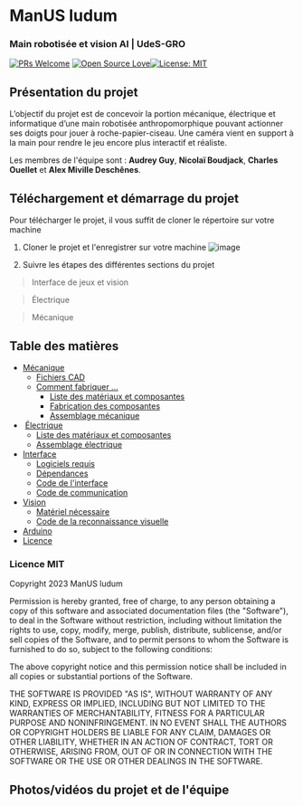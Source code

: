 ﻿# ManUS ludum

### Main robotisée et vision AI | UdeS-GRO
[![PRs Welcome](https://img.shields.io/badge/PRs-welcome-brightgreen.svg?style=flat-square)](http://makeapullrequest.com) [![Open Source Love](https://badges.frapsoft.com/os/v1/open-source.svg?v=103)](https://github.com/ellerbrock/open-source-badges/)[![License: MIT](https://img.shields.io/badge/License-MIT-yellow.svg)](https://opensource.org/licenses/MIT)

## Présentation du projet
L’objectif du projet est de concevoir la portion mécanique, électrique et informatique d’une main robotisée anthropomorphique pouvant actionner ses doigts pour jouer à roche-papier-ciseau. Une caméra vient en support à la main pour rendre le jeu encore plus interactif et réaliste.

Les membres de l'équipe sont : <strong>Audrey Guy</strong>, <strong>Nicolaï Boudjack</strong>, <strong>Charles Ouellet</strong> et <strong>Alex Miville Deschênes</strong>.

## Téléchargement et démarrage du projet
Pour télécharger le projet, il vous suffit de cloner le répertoire sur votre machine

1. Cloner le projet et l'enregistrer sur votre machine
![image](https://user-images.githubusercontent.com/78489554/232335565-3d9acf02-7ed2-407e-98f2-bc31ae900256.png)

2. Suivre les étapes des différentes sections du projet

> Interface de jeux et vision

> Électrique

> Mécanique

## Table des matières
* [Mécanique](/Mécanique#manUS-ludum)
	* [Fichiers CAD](/Mécanique#Fichier-CAD)
	* [Comment fabriquer ...]()
		* [Liste des matériaux et composantes](https://github.com/frankgigeur/manUS-ludum/tree/main/M%C3%A9canique#liste-des-mat%C3%A9riaux-et-composantes)
		* [Fabrication des composantes](https://github.com/frankgigeur/manUS-ludum/tree/main/M%C3%A9canique#fabrication-des-composantes)
		* [Assemblage mécanique](/https://github.com/frankgigeur/manUS-ludum/tree/main/M%C3%A9canique#assemblage-m%C3%A9canique)
*  [Électrique](/Électrique#manUS-ludum)
	* [Liste des matériaux et composantes](https://github.com/frankgigeur/manUS-ludum/tree/main/%C3%89lectrique#liste-des-mat%C3%A9riaux-et-composantes)
	* [Assemblage électrique](https://github.com/frankgigeur/manUS-ludum/tree/main/%C3%89lectrique#assemblage-%C3%A9lectrique)
* [Interface](/Interface%20Jeux#manUS-ludum)
	* [Logiciels requis](/Interface%20Jeux/README.md#installation-des-logiciels-recommandés)
	* [Dépendances](/Interface%20Jeux/README.md#Consolidation-des-versions-et-des-dépendances)
	* [Code de l'interface](/Interface%20Jeux/README.md#Comment-démarrer-linterface)
	* [Code de communication](/Interface%20Jeux/README.md#Comment-fonctionne-la-communication)
* [Vision](/Interface%20Jeux#manUS-ludum)
	* [Matériel nécessaire](/Interface%20Jeux/README.md#Matériel-nécessaire)
	* [Code de la reconnaissance visuelle](/Interface%20Jeux/README.md#Comment-fonctionne-la-reconnaissance-visuelle)
* [Arduino](https://github.com/frankgigeur/manUS-ludum/tree/main/Arduino/controle_servo)
* [Licence](/README.md#L43)

### Licence MIT
Copyright 2023 ManUS ludum

Permission is hereby granted, free of charge, to any person obtaining a copy of this software and associated documentation files (the "Software"), to deal in the Software without restriction, including without limitation the rights to use, copy, modify, merge, publish, distribute, sublicense, and/or sell copies of the Software, and to permit persons to whom the Software is furnished to do so, subject to the following conditions:

The above copyright notice and this permission notice shall be included in all copies or substantial portions of the Software.

THE SOFTWARE IS PROVIDED "AS IS", WITHOUT WARRANTY OF ANY KIND, EXPRESS OR IMPLIED, INCLUDING BUT NOT LIMITED TO THE WARRANTIES OF MERCHANTABILITY, FITNESS FOR A PARTICULAR PURPOSE AND NONINFRINGEMENT. IN NO EVENT SHALL THE AUTHORS OR COPYRIGHT HOLDERS BE LIABLE FOR ANY CLAIM, DAMAGES OR OTHER LIABILITY, WHETHER IN AN ACTION OF CONTRACT, TORT OR OTHERWISE, ARISING FROM, OUT OF OR IN CONNECTION WITH THE SOFTWARE OR THE USE OR OTHER DEALINGS IN THE SOFTWARE.

## Photos/vidéos du projet et de l'équipe


